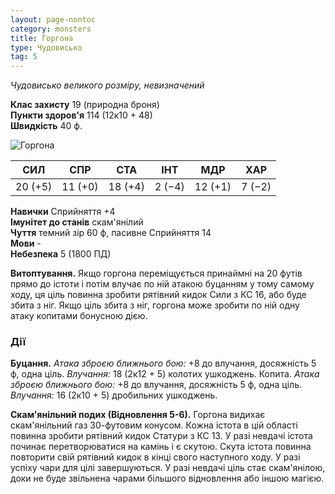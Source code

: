 ```yaml
---
layout: page-nontoc
category: monsters
title: Горгона
type: Чудовисько
tag: 5
---
```


_Чудовисько великого розміру, невизначений_

**Клас захисту** 19 (природна броня)    
**Пункти здоров'я** 114 (12к10 + 48)    
**Швидкість** 40 ф.

![Горгона](https://www.dndbeyond.com/avatars/thumbnails/30784/711/1000/1000/638062051514524448.png)

| СИЛ     | СПР     | СТА     | ІНТ    | МДР     | ХАР    |
| ------- | ------- | ------- | ------ | ------- | ------ |
| 20 (+5) | 11 (+0) | 18 (+4) | 2 (−4) | 12 (+1) | 7 (−2) |

**Навички** Сприйняття +4    
**Імунітет до станів** скам'янілий    
**Чуття** темний зір 60 ф, пасивне Сприйняття 14    
**Мови** -    
**Небезпека** 5 (1800 ПД)

**Витоптування.** Якщо горгона переміщується принаймні на 20 футів прямо до істоти і потім влучає по ній атакою буцанням у тому самому ходу, ця ціль повинна зробити рятівний кидок Сили з КС 16, або буде збита з ніг. Якщо ціль збита з ніг, горгона може зробити по ній одну атаку копитами бонусною дією.

### Дії
**Буцання.** _Атака зброєю ближнього бою:_ +8 до влучання, досяжність 5 ф, одна ціль. _Влучання:_ 18 (2к12 + 5) колотих ушкоджень. Копита. _Атака зброєю ближнього бою:_ +8 до влучання, досяжність 5 ф, одна ціль. _Влучання:_ 16 (2к10 + 5) дробильних ушкоджень.    

**Скам'янільний подих (Відновлення 5-6).** Горгона видихає скам'янільний газ 30-футовим конусом. Кожна істота в цій області повинна зробити рятівний кидок Статури з КС 13. У разі невдачі істота починає перетворюватися на камінь і є скутою. Скута істота повинна повторити свій рятівний кидок в кінці свого наступного ходу. У разі успіху чари для цілі завершуються. У разі невдачі ціль стає скам'янілою, доки не буде звільнена чарами більшого відновлення або іншою магією.
